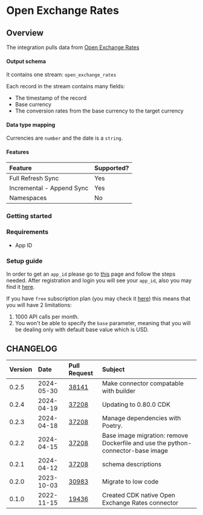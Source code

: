 # Open Exchange Rates

## Overview

The integration pulls data from [Open Exchange Rates](https://openexchangerates.org/)

#### Output schema

It contains one stream: `open_exchange_rates`

Each record in the stream contains many fields:

- The timestamp of the record
- Base currency
- The conversion rates from the base currency to the target currency

#### Data type mapping

Currencies are `number` and the date is a `string`.

#### Features

| Feature                   | Supported? |
| :------------------------ | :--------- |
| Full Refresh Sync         | Yes        |
| Incremental - Append Sync | Yes        |
| Namespaces                | No         |

### Getting started

### Requirements

- App ID

### Setup guide

In order to get an `app_id` please go to [this](https://docs.openexchangerates.org/reference/authentication) page and follow the steps needed. After registration and login you will see your `app_id`, also you may find it [here](https://openexchangerates.org/account).

If you have `free` subscription plan \(you may check it [here](https://openexchangerates.org/account/usage)\) this means that you will have 2 limitations:

1. 1000 API calls per month.
2. You won't be able to specify the `base` parameter, meaning that you will be dealing only with default base value which is USD.

## CHANGELOG

| Version | Date       | Pull Request                                               | Subject                                                                         |
| :------ | :--------- | :--------------------------------------------------------- | :------------------------------------------------------------------------------ |
| 0.2.5   | 2024-05-30 | [38141](https://github.com/airbytehq/airbyte/pull/38141)   | Make connector compatable with builder                                          |
| 0.2.4   | 2024-04-19 | [37208](https://github.com/airbytehq/airbyte/pull/37208)   | Updating to 0.80.0 CDK                                                          |
| 0.2.3   | 2024-04-18 | [37208](https://github.com/airbytehq/airbyte/pull/37208)   | Manage dependencies with Poetry.                                                |
| 0.2.2   | 2024-04-15 | [37208](https://github.com/airbytehq/airbyte/pull/37208)   | Base image migration: remove Dockerfile and use the python-connector-base image |
| 0.2.1   | 2024-04-12 | [37208](https://github.com/airbytehq/airbyte/pull/37208)   | schema descriptions                                                             |
| 0.2.0   | 2023-10-03 | [30983](https://github.com/airbytehq/airbyte/pull/30983)   | Migrate to low code                                                             |
| 0.1.0   | 2022-11-15 | [19436](https://github.com/airbytehq/airbyte/issues/19436) | Created CDK native Open Exchange Rates connector                                |
